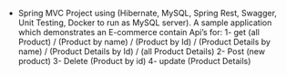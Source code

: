 -	Spring MVC Project using (Hibernate, MySQL, Spring Rest, Swagger, Unit Testing, Docker to run as MySQL server). 
A sample application which demonstrates an E-commerce contain Api’s for:
1-  get  (all Product) / (Product by name) / (Product by Id) / (Product Details by name) / (Product Details by Id) / (all Product   Details)
2-  Post (new product)
3-  Delete (Product by id)
4-  update (Product Details)
